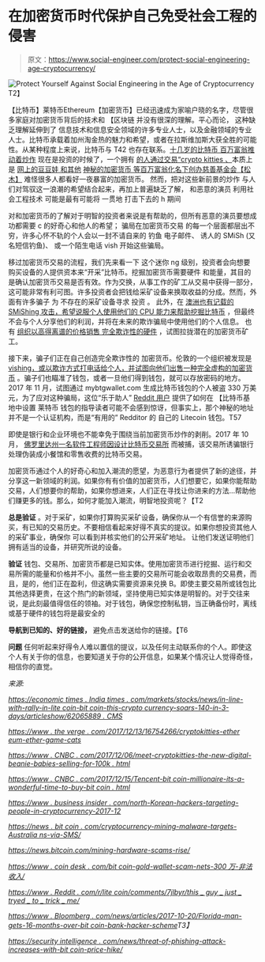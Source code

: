 # 在加密货币时代保护自己免受社会工程的侵害

> 原文：<https://www.social-engineer.com/protect-social-engineering-age-cryptocurrency/>

![Protect Yourself Against Social Engineering in the Age of Cryptocurrency](img/025e2259846aac529e41978b8dc6d495.png)T2】

【比特币】莱特币Ethereum【加密货币】已经迅速成为家喻户晓的名字，尽管很多家庭对加密货币背后的技术和 【区块链 并没有很深的理解。平心而论， 这种缺乏理解延伸到了 信息技术和信息安全领域的许多专业人士，以及金融领域的专业人士。比特币承载着加州淘金热的魅力和希望，或者在拉斯维加斯大获全胜的可能性。从某种程度上来说，比特币与 T42 也存在联系。[十几岁的比特币 百万富翁推动着炒作](https://www.cnbc.com/2017/12/15/teenage-bitcoin-millionaire-its-a-wonderful-time-to-buy-bitcoin.html) 现在是投资的时候了，一个拥有 [的人通过交易“crypto kitties 、](https://www.theverge.com/2017/12/13/16754266/cryptokitties-ethereum-ether-game-cats)本质上是 [网上的豆豆娃 和其他](https://www.cnbc.com/2017/12/06/meet-cryptokitties-the-new-digital-beanie-babies-selling-for-100k.html) [神秘的加密货币 等百万富翁化名下创办慈善基金会【松木】](https://qz.com/1160997/a-bitcoin-millionaire-is-giving-away-a-fortune-to-psychedelic-research-curing-aging-and-clean-water/) 难怪很多人都看好一夜暴富的加密货币[](https://economictimes.indiatimes.com/markets/stocks/news/in-line-with-rally-in-litecoin-bitcoin-this-cryptocurrency-soars-140-in-3-days/articleshow/62065889.cms)。 然而，把对这些新前景的炒作 与人们对驾驭这一浪潮的希望结合起来，再加上普遍缺乏了解， 和恶意的演员 利用社会工程技术 可能是最有可能将 一贯地 打击下去的 h 期间

对和加密货币的了解对于明智的投资者来说是有帮助的，但所有恶意的演员要想成功都需要 c 的好奇心和他人的希望； 骗局在加密货币交易 的每一个层面都层出不穷，许多心怀不轨的个人会以一封不请自来的 钓鱼 电子邮件、 诱人的 SMiSh (又名短信钓鱼)、 或一个陌生电话 vish 开始这些骗局。

移过加密货币交易的流程，我们先来看一下 这个迷你 ng 级别，投资者会向想要购买设备的人提供资本来“开采”比特币。挖掘加密货币需要硬件 和能量，其目的是确认加密货币交易是否有效。作为交换，从事工作的矿工从交易中获得一部分，这可能非常有利可图。许多投资者会把钱给采矿设备来换取收益的分成。然而，外面有许多骗子 为 不存在的采矿设备寻求 投资 。 此外，在 [澳洲也有记载的 SMiShing 攻击，希望说服个人使用他们的 CPU 能力来帮助挖掘比特币](https://news.bitcoin.com/cryptocurrency-mining-malware-targets-australians-via-sms/) ，但最终不会与个人分享他们的利润，并将在未来的欺诈骗局中使用他们的个人信息。 也有 [组织以高得离谱的价格销售 完全欺诈性的硬件](https://news.bitcoin.com/mining-hardware-scams-rise/) ，试图拉拢潜在的加密货币矿工。

接下来，骗子们正在自己创造完全欺诈性的 加密货币。伦敦的一个组织被发现是 [vishing，或以欺诈方式打电话给个人，并试图向他们出售一种完全虚构的加密货币](https://www.telegraph.co.uk/technology/2017/08/11/police-shut-scam-cryptocurrency-boiler-room-city/) 。骗子们也瞄准了钱包，或者一旦他们得到钱包，就可以存放密码的地方。2017 年 11 月，试图通过 mybtgwallet.com 生成比特币钱包的个人[](https://www.coindesk.com/bitcoin-gold-wallet-scam-nets-3-million-illicit-earnings/)被盗 330 万美元，为了应对这种骗局，这位“乐于助人” [Reddit 用户](https://www.reddit.com/r/litecoin/comments/7jlbyr/this_guy_just_tried_to_trick_me/) 提供了如何在 【比特币基地中设置 莱特币 钱包的指导读者可能不会感到惊讶，但事实上，那个神秘的地址并不是一个认证机构，而是“有用的” Redditor 的 自己的 Litecoin 钱包。T57

即使是银行和企业环境也不能幸免于围绕当前加密货币炒作的剥削。2017 年 10 月， [佛罗里达州一名软件工程师因设计比特币交易所](https://www.bloomberg.com/news/articles/2017-10-20/florida-man-gets-16-months-over-bitcoin-bank-hacker-scheme) 而被捕，该交易所诱骗银行处理伪装成小餐馆和零售收费的比特币交易。

加密货币通过个人的好奇心和加入潮流的愿望，为恶意行为者提供了新的途径，并分享这一新领域的利润。如果你有有价值的加密货币，人们想要它，如果你能帮助交易，人们想要你的帮助，如果你想进来，人们正在寻找让你进来的方法…帮助他们赚更多的钱。那么，如何才能加入潮流，明智地投资呢？【T2

**总是验证** 。对于采矿，如果你打算购买采矿设备，确保你从一个有信誉的来源购买，有已知的交易历史。不要相信看起来好得不真实的提议。如果你想投资其他人的采矿事业，确保你 可以看到并核实他们的公开采矿地址。 让他们发送证明他们拥有适当的设备，并研究所说的设备。

**验证** 钱包、交易所、加密货币都是已知实体。使用加密货币进行挖掘、运行和交易所需的能量和价格并不小。虽然一些主要的交易所可能会收取昂贵的交易费，而且，是的，他们正在盈利，但这确实需要资源来兑换 B。即使主要交易所或钱包比其他选择更贵，在这个热门的新领域，坚持使用已知实体是明智的。对于交往来说，[](https://www.coinbase.com/)是此刻最值得信任的领袖。对于钱包，确保您控制私钥，当正确备份时，离线或基于硬件的钱包将是最安全的

**导航到已知的、好的链接，** 避免点击发送给你的链接。【T6

**问题** 任何听起来好得令人难以置信的提议，以及任何主动联系你的个人。即使这个人有关于你的信息，也要知道关于你的公开信息，如果某个情况让人觉得奇怪，相信你的直觉。

*来源:*

*[https://economic times . India times . com/markets/stocks/news/in-line-with-rally-in-lite coin-bit coin-this-crypto currency-soars-140-in-3-days/articleshow/62065889 . CMS](https://economictimes.indiatimes.com/markets/stocks/news/in-line-with-rally-in-litecoin-bitcoin-this-cryptocurrency-soars-140-in-3-days/articleshow/62065889.cms)*

*[https://www . the verge . com/2017/12/13/16754266/cryptokitties-ether eum-ether-game-cats](https://www.theverge.com/2017/12/13/16754266/cryptokitties-ethereum-ether-game-cats)*

*[https://www . CNBC . com/2017/12/06/meet-cryptokitties-the-new-digital-beanie-babies-selling-for-100k . html](https://www.cnbc.com/2017/12/06/meet-cryptokitties-the-new-digital-beanie-babies-selling-for-100k.html)*

*[https://www . CNBC . com/2017/12/15/Tencent-bit coin-millionaire-its-a-wonderful-time-to-buy-bit coin . html](https://www.cnbc.com/2017/12/15/teenage-bitcoin-millionaire-its-a-wonderful-time-to-buy-bitcoin.html)*

*[https://www . business insider . com/north-Korean-hackers-targeting-people-in-cryptocurrency-2017-12](https://www.businessinsider.com/north-korean-hackers-targeting-people-in-cryptocurrency-2017-12)*

*[https://news . bit coin . com/cryptocurrency-mining-malware-targets-Australia ns-via-SMS/](https://news.bitcoin.com/cryptocurrency-mining-malware-targets-australians-via-sms/)*

*https://news.bitcoin.com/mining-hardware-scams-rise/*

*[https://www . coin desk . com/bit coin-gold-wallet-scam-nets-300 万-非法收入/](https://www.coindesk.com/bitcoin-gold-wallet-scam-nets-3-million-illicit-earnings/)*

*[https://www . Reddit . com/r/lite coin/comments/7jlbyr/this _ guy _ just _ tryed _ to _ trick _ me/](https://www.reddit.com/r/litecoin/comments/7jlbyr/this_guy_just_tried_to_trick_me/)*

*[https://www . Bloomberg . com/news/articles/2017-10-20/Florida-man-gets-16-months-over-bit coin-bank-hacker-scheme](https://www.bloomberg.com/news/articles/2017-10-20/florida-man-gets-16-months-over-bitcoin-bank-hacker-scheme)T3】*

*[https://security intelligence . com/news/threat-of-phishing-attack-increases-with-bit coin-price-hike/](https://securityintelligence.com/news/threat-of-phishing-attacks-increases-with-bitcoin-price-hike/)*